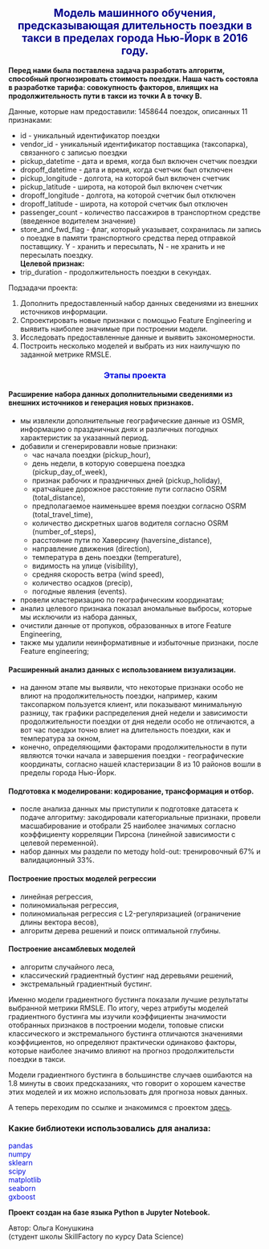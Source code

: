 ## <center><font color='darkblue'> Модель машинного обучения, предсказывающая длительность поездки в такси в пределах города Нью-Йорк в 2016 году. </font></center>

**Перед нами была поставлена задача разработать алгоритм, способный прогнозировать стоимость поездки. Наша часть состояла в разработке тарифа: совокупность факторов, влиящих на продолжительность пути в такси из точки A в точку В.**

Данные, которые нам предоставили: 1458644 поездок, описанных 11 признаками:
* id - уникальный идентификатор поездки
* vendor_id - уникальный идентификатор поставщика (таксопарка), связанного с записью поездки
* pickup_datetime - дата и время, когда был включен счетчик поездки
* dropoff_datetime - дата и время, когда счетчик был отключен
* pickup_longitude -  долгота, на которой был включен счетчик
* pickup_latitude - широта, на которой был включен счетчик
* dropoff_longitude - долгота, на которой счетчик был отключен
* dropoff_latitude - широта, на которой счетчик был отключен
* passenger_count - количество пассажиров в транспортном средстве (введенное водителем значение)
* store_and_fwd_flag - флаг, который указывает, сохранилась ли запись о поездке в памяти транспортного средства перед отправкой поставщику. Y - хранить и пересылать, N - не хранить и не пересылать поездку.\
**Целевой признак:**
* trip_duration - продолжительность поездки в секундах.

Подзадачи проекта:
1. Дополнить предоставленный набор данных сведениями из внешних  источников информации.
2. Спроектировать новые признаки с помощью Feature Engineering и выявить наиболее значимые при построении модели.
3. Исследовать предоставленные данные и выявить закономерности.
4. Построить несколько моделей и выбрать из них наилучшую по заданной метрике RMSLE.

### <center><font color = 'springblue'>**Этапы проекта**</font></center>
#### **Расширение набора данных дополнительными сведениями из внешних источников и генерация новых признаков.**
- мы извлекли дополнительные географические данные из OSMR, информацию о праздничных днях и различных погодных характеристик за указанный период.
- добавили и сгенерировавли новые признаки:
  * час начала поездки (pickup_hour), 
  * день недели, в которую совершена поездка (pickup_day_of_week), 
  * признак рабочих и праздничных дней (pickup_holiday), 
  * кратчайшее дорожное расстояние пути согласно OSRM (total_distance), 
  * предполагаемое наименьшее время поездки согласно OSRM (total_travel_time), 
  * количество дискретных шагов водителя согласно OSRM (number_of_steps), 
  * расстояние пути по Хаверсину (haversine_distance), 
  * направление движения (direction), 
  * температура в день поездки (temperature),
  * видимость на улице (visibility),
  * средняя скорость ветра (wind speed),
  * количество осадков (precip),
  * погодные явления (events).
- провели кластеризацию по географическим координатам;
- анализ целевого признака показал аномальные выбросы, которые мы исключили из набора данных,
- очистили данные от пропуков, образованных в итоге Feature Engineering,
- также мы удалили неинформативные и избыточные признаки, после Feature engineering;

#### **Расширенный анализ данных с использованием визуализации.**
- на данном этапе мы выявили, что некоторые признаки особо не влиют на продолжительность поездки, например, каким таксопарком пользуется клиент, или показывают минимальную разницу, так графики распределения дней недели и зависимости продолжительности поездки от дня недели особо не отличаются, а вот час поездки точно влиет на длительность поездки, как и температура за окном, 
- конечно, определяющими факторами продолжительности в пути являются точки начала и завершения поездки - географические координаты, согласно нашей кластеризации 8 из 10 районов вошли в пределы города Нью-Йорк.

#### **Подготовка к моделировани: кодирование, трансформация и отбор.**
- после анализа данных мы приступили к подготовке датасета к подаче алгоритму: закодировали категориальные признаки, провели масшабирование и отобрали 25 наиболее значимых согласно коэффициенту корреляции Пирсона (линейной зависимости с целевой переменной).
- набор данных мы раздели по методу hold-out: тренировочный 67% и валидационный 33%.

#### **Построение простых моделей регрессии**
- линейная регрессия,
- полиномиальная регрессия,
- полиномиальная регрессия с L2-регуляризацией (ограничение длины вектора весов),
- алгоритм дерева решений и поиск оптимальной глубины.

#### **Построение ансамблевых моделей**
- алгоритм случайного леса,
- классический градиентный бустинг над деревьями решений,
- экстремальный градиентный бустинг.

Именно модели градиентного бустинга показали лучшие результаты выбранной метрики RMSLE.
По итогу, через атрибуты моделей градиентного бустинга мы изучили коэффициенты значимости отобранных признаков в построении модели, топовые списки классического и экстремального бустинга отличаются значениями коэффициентов, но определяют практически одинаково факторы, которые наиболее значимо влияют на прогноз продолжительсти поездки в такси.

Модели градиентного бустинга в большинстве случаев ошибаются на 1.8 минуты в своих предсказаниях, что говорит о хорошем качестве этих моделей и их можно использовать для прогноза новых данных.



А теперь переходим по ссылке и знакомимся с проектом [здесь](https://github.com/OlgaKonushkina/Data-Science/tree/main/Project_5_Taxi_duration).


### Какие библиотеки использовались для анализа:
<font color = 'springblue'>pandas</font>\
<font color = 'springblue'>numpy</font>\
<font color = 'springblue'>sklearn</font>\
<font color = 'springblue'>scipy</font>\
<font color = 'springblue'>matplotlib</font>\
<font color = 'springblue'>seaborn</font>\
<font color = 'springblue'>gxboost</font>




**Проект создан на базе языка Python в Jupyter Notebook.**

Автор: Ольга Конушкина\
(студент школы SkillFactory по курсу Data Science)

